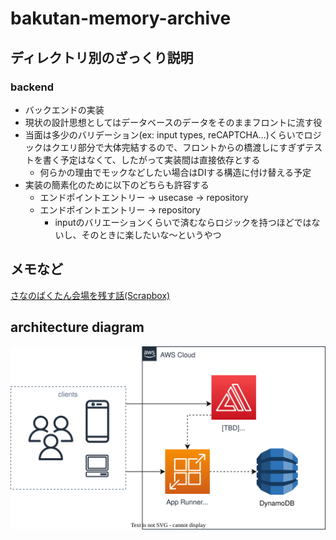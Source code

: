 # bakutan-memory-archive

## ディレクトリ別のざっくり説明
### backend
- バックエンドの実装
- 現状の設計思想としてはデータベースのデータをそのままフロントに流す役
- 当面は多少のバリデーション(ex: input types, reCAPTCHA...)くらいでロジックはクエリ部分で大体完結するので、フロントからの橋渡しにすぎずテストを書く予定はなくて、したがって実装間は直接依存とする
  - 何らかの理由でモックなどしたい場合はDIする構造に付け替える予定
- 実装の簡素化のために以下のどちらも許容する
  - エンドポイントエントリー -> usecase -> repository
  - エンドポイントエントリー -> repository
    - inputのバリエーションくらいで済むならロジックを持つほどではないし、そのときに楽したいな〜というやつ




## メモなど
[さなのばくたん会場を残す話(Scrapbox)](https://scrapbox.io/marco3jp/%E3%81%95%E3%81%AA%E3%81%AE%E3%81%B0%E3%81%8F%E3%81%9F%E3%82%93%E4%BC%9A%E5%A0%B4%E3%82%92%E6%AE%8B%E3%81%99%E8%A9%B1)

## architecture diagram
![](./docs/architecture_diagram.svg)
